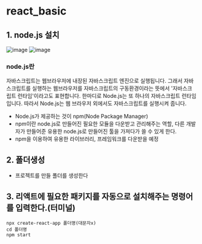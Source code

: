 # react_basic

## 1. node.js 설치
![image](https://github.com/slzlxn/react_basic/assets/105650300/05cf4ded-f042-4756-a2b4-e1b227141f94)
![image](https://github.com/slzlxn/react_basic/assets/105650300/60901401-fce8-41fb-835b-4f0390f3d534)

### node.js란 
  자바스크립트는 웹브라우저에 내장된 자바스크립트 엔진으로 실행됩니다. 그래서 자바스크립트를 실행하는 웹브라우저를 자바스크립트의 구동환경이라는 뜻에서 '자바스크립트 런타임'이라고도 표현합니다.
   한마디로 Node.js는 또 하나의 자바스크립트 런타임입니다. 따라서 Node.js는 웹 브라우저 외에서도 자바스크립트를 실행시켜 줍니다.

 * Node.js가 제공하는 것이 npm(Node Package Manager)
 * npm이란 node.js로 만들어진 필요한 모듈을 다운받고 관리해주는 역할, 다른 개발자가 만들어준 유용한 node.js로 만들어진 툴을 가져다가 쓸 수 있게 한다.
 * npm을 이용하여 유용한 라이브러리, 프레임워크를 다운받을 예정

## 2. 폴더생성
  * 프로젝트를 만들 폴더를 생성한다

## 3. 리액트에 필요한 패키지를 자동으로 설치해주는 명령어를 입력한다.(터미널)
    npx create-react-app 폴더명(대문자x)
    cd 폴더명
    npm start
